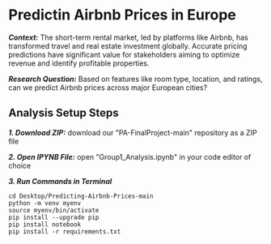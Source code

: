 # Predictin Airbnb Prices in Europe

***Context:*** The short-term rental market, led by platforms like Airbnb, has transformed travel and
real estate investment globally. Accurate pricing predictions have significant value for
stakeholders aiming to optimize revenue and identify profitable properties. 

***Research Question:*** Based on features like room type, location, and ratings, can we
predict Airbnb prices across major European cities?

## Analysis Setup Steps

***1. Download ZIP:*** download our "PA-FinalProject-main" repository as a ZIP file

***2. Open IPYNB File:*** open "Group1_Analysis.ipynb" in your code editor of choice

***3. Run Commands in Terminal***
```
cd Desktop/Predicting-Airbnb-Prices-main
python -m venv myenv
source myenv/bin/activate
pip install --upgrade pip
pip install notebook
pip install -r requirements.txt
```

